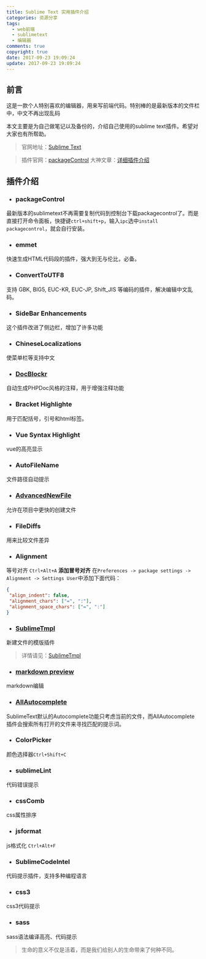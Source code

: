 ```yaml
---
title: Sublime Text 实用插件介绍
categories: 资源分享
tags:
  - web前端
  - sublimetext
  - 编辑器
comments: true
copyright: true
date: 2017-09-23 19:09:24
update: 2017-09-23 19:09:24
---
```


## 前言

这是一款个人特别喜欢的编辑器，用来写前端代码。特别棒的是最新版本的文件栏中，中文不再出现乱码

本文主要是为自己做笔记以及备份的，介绍自己使用的sublime text插件。希望对大家也有所帮助。

> 官网地址：[Sublime Text](http://www.sublimetext.com/)

<!-- more -->

> 插件官网：[packageControl](https://packagecontrol.io/)
大神文章：[详细插件介绍](https://github.com/jikeytang/sublime-text)

## 插件介绍

- ### packageControl
最新版本的sublimetext不再需要复制代码到控制台下载packagecontrol了。而是直接打开命令面板，快捷键`ctrl+shift+p`，输入`ipc`选中`install packagecontrol`，就会自行安装。

- ### emmet
快速生成HTML代码段的插件，强大到无与伦比，必备。

- ### ConvertToUTF8
支持 GBK, BIG5, EUC-KR, EUC-JP, Shift_JIS 等编码的插件，解决编辑中文乱码。

- ### SideBar Enhancements
这个插件改进了侧边栏，增加了许多功能

- ### ChineseLocalizations
使菜单栏等支持中文

- ### [DocBlockr](https://github.com/spadgos/sublime-jsdocs)
自动生成PHPDoc风格的注释，用于增强注释功能

- ### Bracket Highlighte
用于匹配括号，引号和html标签。

- ### Vue Syntax Highlight
vue的高亮显示

- ### AutoFileName
文件路径自动提示

- ### [AdvancedNewFile](https://github.com/skuroda/Sublime-AdvancedNewFile)
允许在项目中更快的创建文件

- ### FileDiffs
用来比较文件差异

- ### Alignment
等号对齐 `Ctrl+Alt+A`
**添加冒号对齐**
在`Preferences -> package settings -> Alignment -> Settings User`中添加下面代码：

```json
{
 "align_indent": false,
 "alignment_chars": ["=", ":"],
 "alignment_space_chars": ["=", ":"]
}
```

- ### [SublimeTmpl](https://github.com/kairyou/SublimeTmpl)
新建文件的模版插件

>详情请见：[SublimeTmpl](https://github.com/kairyou/SublimeTmpl)


- ### [markdown preview](https://github.com/revolunet/sublimetext-markdown-preview)
markdown编辑

- ### [AllAutocomplete](https://github.com/alienhard/SublimeAllAutocomplete)
SublimeText默认的Autocomplete功能只考虑当前的文件，而AllAutocomplete插件会搜索所有打开的文件来寻找匹配的提示词。

- ### ColorPicker
颜色选择器`Ctrl+Shift+C`

- ### sublimeLint
代码错误提示

- ### cssComb
css属性排序

- ### jsformat
js格式化 `Ctrl+Alt+F`

- ### SublimeCodeIntel
代码提示插件，支持多种编程语言

- ### css3
css3代码提示

- ### sass
sass语法编译高亮、代码提示


<blockquote class="blockquote-center">生命的意义不仅是活着，而是我们给别人的生命带来了何种不同。</blockquote>